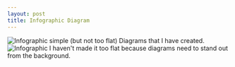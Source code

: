 ```yaml
---
layout: post
title: Infographic Diagram
---
```


![Infographic]({{site.baseurl}}/images/infodiagram.jpg)
simple (but not too flat) Diagrams that I have created. 
![Infographic]({{site.baseurl}}/images/infodiagram.png)
I haven't made it too flat because diagrams need to stand out from the background.
